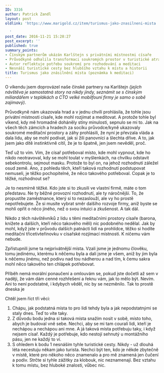```yaml
---
ID: 3316
author: Patrick Zandl
layout: post
oldlink: 'https://www.marigold.cz/item/turismus-jako-znasilneni-mista

  '
post_date: 2016-11-21 15:28:27
post_excerpt: ''
published: true
summary_points:
- Čínským partnerům ukázán Karlštejn s privátními místnostmi císaře
- Průvodkyně odhalila transformaci soukromých prostor v turistické atrakce
- Autor reflektuje potřebu soukromí pro rozhodování a meditaci
- Nesnáší turistické cesty bez hlubšího vztahu k místu a historii
title: Turismus jako znásilnění místa (poznámka k meditaci)
---
```


O víkendu jsem doprovázel naše čínské partnery na Karlštejn <em>(jejich návštěva je samostatná story na nikdy jindy, seznámit se s čínským miliardářem v teplákách a CTO velké mobilfouní firmy je samo o sobě zajímavý)</em>. 

Průvodkyně nám ukazovala hrad a v jednu chvíli prohlásila, že tohle jsou privátní místnosti císaře, kde mohl rozjímat a meditovat. A protože tohle byl víkend, kdy mě hromadně doháněly stíny minulosti, sepnulo se mi to. Jak na všech těch zámcích a hradech za socíku průvodce/kyně ukazovaly soukromé meditační prostory a záhy prohlásili, že nyní je převzala vláda a dala lidu, aby se mohl podívat, jak si žili panovníci a šlechta dříve. A to, jak jsem jako dítě instinktivně cítil, že je to špatně, jen jsem nevěděl, proč. <!--more-->

Teď už to vím. Vím, že císař potřeboval místo, kde mohl vypnout, kde ho nikdo neotravoval, kdy se mohl toulat v myšlenkách, na chvilku odstavit sebekontrolu, sejmout masku. Protože to byl on, na jehož rozhodnutí záležel osud země. Ano, z pohledu těch, kteří taková rozhodnutí podstupovat nemuseli, je těžko pochopitelné, že něco takového potřeboval. Copak je to těžké, rozhodnout se? 

Je to nesmírně těžké. Kdo jste si to zkusili ve vlastní firmě, máte o tom představu. Ne ty běžné provozní rozhodnutí, ale ty náročnější. To, že propustíte zaměstnance, který si to nezaslouží, ale vy ho prostě nepotřebujete. Že si musíte vybrat směr dalšího rozvoje firmy, aniž byste se mohli opřít o něco jiného, než o svou intuici a zkušenost. A tak dál. 

Nikdo z těch návštěvníků z lidu s těmi meditačními prostory císaře (barona, knížete a dalších, kteří něco takového měli) nic podobného nedělal. Jak by mohl, když jste v průvodu dalších patnácti lidí na prohlídce, těžko si hodíte meditační třicetivteřinovku v císařské rozjímací místnosti. K ničemu vám nebude. 

Zpřístupnili jsme ta nejprivátnější místa. Vzali jsme je jednomu člověku, tomu jedinému, kterému k něčemu byla a dali jsme je všem, aniž by jim byla k něčemu jinému, než podivu nad tou nádherou a nad tím, k čemu sakra mohl něco takového ten chlápek potřebovat.

Příběh nemá morální ponaučení a omlouvám se, pokud jste dočetli až sem v naději, že vám dám cenné rozhřešení a řeknu vám, jak to mělo být. Nevím. Ani to není podstatné, i kdybych věděl, nic by se nezměnilo. Tak to prostě dneska je

Chtěl jsem říct tři věci: 
<ol>
<li>Chápu, jak podstatná místa to pro lidi tehdy byla a jak nepodstatnými se staly dnes. Teď to víte taky. </li>
<li>Z důvodu bodu jedna si taková místa snažím nosit v sobě, místo toho, abych je budoval vně sebe. Nechci, aby se mi tam courali lidi, kteří je nechápou a nechápou ani mne. A já taková místa potřebuju taky, i když nejsem císař. Každý je potřebuje, kdo nestojí sehnutý u montážního pásu, jen ne každý to ví.</li>
<li>S ohledem k bodu 1 nesnáším tyhle turistické cesty. Nikdy - už dlouhá léta necestuju někam jako turista. Nechci být ten, kdo je někde zbytečně v místě, které pro někoho něco znamenalo a pro mě znamená jen čučení a podiv. Strčte si tyhle zážitky za klobouk, nic neznamenají. Bez vztahu k tomu místu, bez hluboké znalosti, vůbec nic.</li>
</ol>
